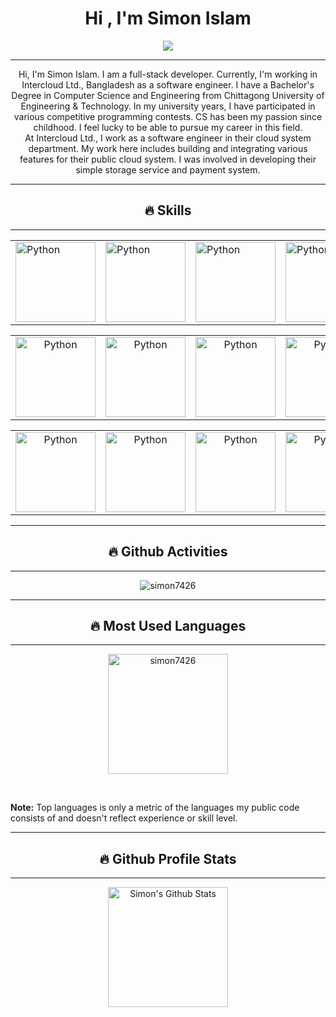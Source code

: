 <h1 align="center">Hi , I'm Simon Islam</h1>
<p align="center">
  <a href="https://github.com/DenverCoder1/readme-typing-svg"><img src="https://readme-typing-svg.herokuapp.com/?lines=Full+Stack+Developer;Competitive+Programmer&center=true&width=500&height=30&color=000000"></a>
</p>
<hr/>
<p align="center">
Hi, I'm Simon Islam. I am a full-stack developer. Currently, I'm working in Intercloud Ltd., Bangladesh as a software engineer. I have a Bachelor's Degree in Computer Science and Engineering from Chittagong University of Engineering & Technology. In my university years, I have participated in various competitive programming contests. CS has been my passion since childhood. I feel lucky to be able to pursue my career in this field.<br>
At Intercloud Ltd., I work as a software engineer in their cloud system department. My work here includes building and integrating various features for their public cloud system. I was involved in developing their simple storage service and payment system.
</p>

<hr/>
<h2 align="center">🔥 Skills</h2>
<hr/>
<table>
<tr>
<td>
    <img alt="Python" src="https://s3.brilliant.com.bd/simon_portfolio/img/logo/python.png" height="128px"/>
</td>
<td>
    <img alt="Python" src="https://s3.brilliant.com.bd/simon_portfolio/img/logo/cplusplus.png" height="128px"/>
</td>
<td>
    <img alt="Python" src="https://s3.brilliant.com.bd/simon_portfolio/img/logo/C.png" height="128px"/>
</td>
<td>
    <img alt="Python" src="https://s3.brilliant.com.bd/simon_portfolio/img/logo/javascript.png" height="128px"/>
</td>
<td>
    <img alt="Python" src="https://s3.brilliant.com.bd/simon_portfolio/img/logo/html.png" height="128px"/>
</td>
<td>
    <img alt="Python" src="https://s3.brilliant.com.bd/simon_portfolio/img/logo/css.png" height="128px"/>
</td>
</tr>
</table>
<table>
<tr>
<td align="center">
    <img alt="Python" src="https://s3.brilliant.com.bd/simon_portfolio/img/logo/flaskgithub.svg" height="128px"/>
</td>
<td align="center">
    <img alt="Python" src="https://s3.brilliant.com.bd/simon_portfolio/img/logo/django.png" height="128px"/>
</td>
<td align="center">
    <img alt="Python" src="https://s3.brilliant.com.bd/simon_portfolio/img/logo/fastapi.png" height="128px"/>
</td>
<td align="center">
    <img alt="Python" src="https://s3.brilliant.com.bd/simon_portfolio/img/logo/vuejs.png" height="128px"/>
</td>
</tr>
</table>
<table>
<tr>
<td align="center">
    <img alt="Python" src="https://s3.brilliant.com.bd/simon_portfolio/img/logo/docker.png" height="128px"/>
</td>
<td align="center">
    <img alt="Python" src="https://s3.brilliant.com.bd/simon_portfolio/img/logo/kubernetes.png" height="128px"/>
</td>
<td align="center">
    <img alt="Python" src="https://s3.brilliant.com.bd/simon_portfolio/img/logo/git.png" height="128px"/>
</td>
<td align="center">
    <img alt="Python" src="https://s3.brilliant.com.bd/simon_portfolio/img/logo/postgresql.png" height="128px"/>
</td>
<td align="center">
    <img alt="Python" src="https://s3.brilliant.com.bd/simon_portfolio/img/logo/mysql.png" height="128px"/>
</td>
<td align="center">
    <img alt="Python" src="https://s3.brilliant.com.bd/simon_portfolio/img/logo/linux.png" height="128px"/>
</td>
</tr>
</table>

<hr/>
<h2 align="center">🔥 Github Activities</h2>
<hr/>
<div>
<p align="center"><img src="https://github-readme-streak-stats.herokuapp.com/?user=simon7426&theme=synthwave" alt="simon7426"  /></p>
<hr/>
<h2 align="center">🔥 Most Used Languages</h2>
<hr/>
<p align="center">
<img src="https://github-readme-stats.vercel.app/api/top-langs?username=simon7426&show_icons=true&locale=en&layout=compact&theme=synthwave&hide_title=true" alt="simon7426" height="192px"/>
</p>
  <br/>
  <p>
  <b>Note:</b> Top languages is only a metric of the languages my public code consists of and doesn't reflect experience or skill level.
  </p>
<hr/>
<h2 align="center">🔥 Github Profile Stats</h2>
<hr/>
<p align="center">
    <img alt="Simon's Github Stats" src="https://github-readme-stats.vercel.app/api?username=simon7426&show_icons=true&count_private=true&theme=synthwave&hide_title=true&hide_rank=true" height="192px"/>
</p>


</div>